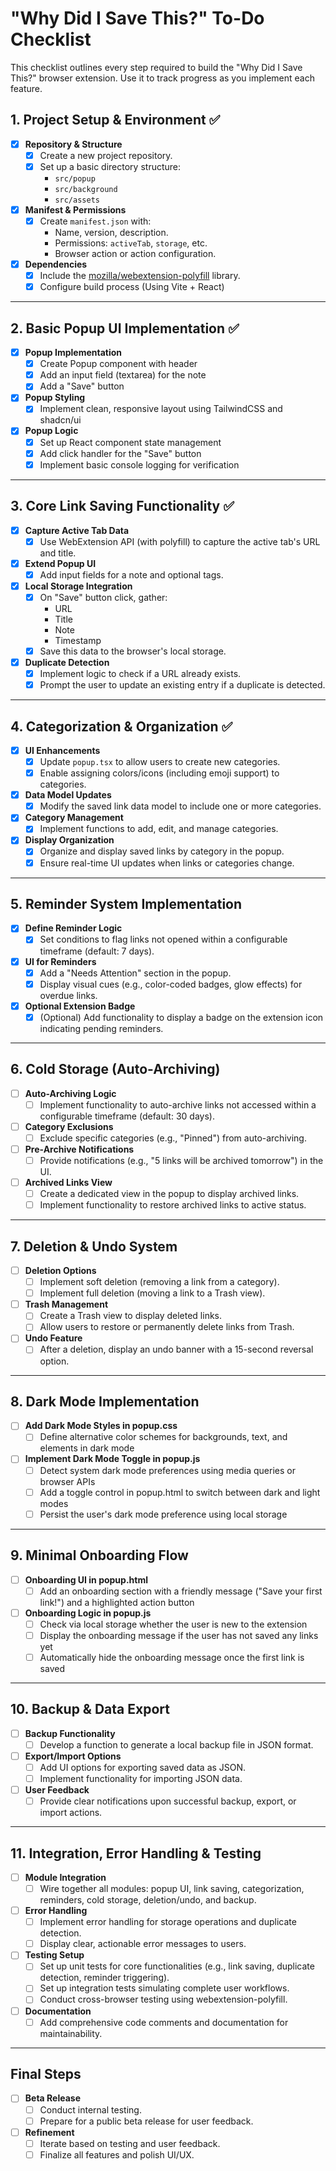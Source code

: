 # "Why Did I Save This?" To-Do Checklist

This checklist outlines every step required to build the "Why Did I Save This?" browser extension. Use it to track progress as you implement each feature.

## 1. Project Setup & Environment ✅
- [x] **Repository & Structure**
  - [x] Create a new project repository.
  - [x] Set up a basic directory structure:
    - `src/popup`
    - `src/background`
    - `src/assets`
- [x] **Manifest & Permissions**
  - [x] Create `manifest.json` with:
    - Name, version, description.
    - Permissions: `activeTab`, `storage`, etc.
    - Browser action or action configuration.
- [x] **Dependencies**
  - [x] Include the [mozilla/webextension-polyfill](https://github.com/mozilla/webextension-polyfill) library.
  - [x] Configure build process (Using Vite + React)

---

## 2. Basic Popup UI Implementation ✅
- [x] **Popup Implementation**
  - [x] Create Popup component with header
  - [x] Add an input field (textarea) for the note
  - [x] Add a "Save" button
- [x] **Popup Styling**
  - [x] Implement clean, responsive layout using TailwindCSS and shadcn/ui
- [x] **Popup Logic**
  - [x] Set up React component state management
  - [x] Add click handler for the "Save" button
  - [x] Implement basic console logging for verification

---

## 3. Core Link Saving Functionality ✅
- [x] **Capture Active Tab Data**
  - [x] Use WebExtension API (with polyfill) to capture the active tab's URL and title.
- [x] **Extend Popup UI**
  - [x] Add input fields for a note and optional tags.
- [x] **Local Storage Integration**
  - [x] On "Save" button click, gather:
    - URL
    - Title
    - Note
    - Timestamp
  - [x] Save this data to the browser's local storage.
- [x] **Duplicate Detection**
  - [x] Implement logic to check if a URL already exists.
  - [x] Prompt the user to update an existing entry if a duplicate is detected.

---

## 4. Categorization & Organization ✅
- [x] **UI Enhancements**
  - [x] Update `popup.tsx` to allow users to create new categories.
  - [x] Enable assigning colors/icons (including emoji support) to categories.
- [x] **Data Model Updates**
  - [x] Modify the saved link data model to include one or more categories.
- [x] **Category Management**
  - [x] Implement functions to add, edit, and manage categories.
- [x] **Display Organization**
  - [x] Organize and display saved links by category in the popup.
  - [x] Ensure real-time UI updates when links or categories change.

---

## 5. Reminder System Implementation
- [x] **Define Reminder Logic**
  - [x] Set conditions to flag links not opened within a configurable timeframe (default: 7 days).
- [x] **UI for Reminders**
  - [x] Add a "Needs Attention" section in the popup.
  - [x] Display visual cues (e.g., color-coded badges, glow effects) for overdue links.
- [x] **Optional Extension Badge**
  - [x] (Optional) Add functionality to display a badge on the extension icon indicating pending reminders.

---

## 6. Cold Storage (Auto-Archiving)
- [ ] **Auto-Archiving Logic**
  - [ ] Implement functionality to auto-archive links not accessed within a configurable timeframe (default: 30 days).
- [ ] **Category Exclusions**
  - [ ] Exclude specific categories (e.g., "Pinned") from auto-archiving.
- [ ] **Pre-Archive Notifications**
  - [ ] Provide notifications (e.g., "5 links will be archived tomorrow") in the UI.
- [ ] **Archived Links View**
  - [ ] Create a dedicated view in the popup to display archived links.
  - [ ] Implement functionality to restore archived links to active status.

---

## 7. Deletion & Undo System
- [ ] **Deletion Options**
  - [ ] Implement soft deletion (removing a link from a category).
  - [ ] Implement full deletion (moving a link to a Trash view).
- [ ] **Trash Management**
  - [ ] Create a Trash view to display deleted links.
  - [ ] Allow users to restore or permanently delete links from Trash.
- [ ] **Undo Feature**
  - [ ] After a deletion, display an undo banner with a 15-second reversal option.

---

## 8. Dark Mode Implementation
- [ ] **Add Dark Mode Styles in popup.css**
  - [ ] Define alternative color schemes for backgrounds, text, and elements in dark mode
- [ ] **Implement Dark Mode Toggle in popup.js**
  - [ ] Detect system dark mode preferences using media queries or browser APIs
  - [ ] Add a toggle control in popup.html to switch between dark and light modes
  - [ ] Persist the user's dark mode preference using local storage

---

## 9. Minimal Onboarding Flow
- [ ] **Onboarding UI in popup.html**
  - [ ] Add an onboarding section with a friendly message ("Save your first link!") and a highlighted action button
- [ ] **Onboarding Logic in popup.js**
  - [ ] Check via local storage whether the user is new to the extension
  - [ ] Display the onboarding message if the user has not saved any links yet
  - [ ] Automatically hide the onboarding message once the first link is saved

---

## 10. Backup & Data Export
- [ ] **Backup Functionality**
  - [ ] Develop a function to generate a local backup file in JSON format.
- [ ] **Export/Import Options**
  - [ ] Add UI options for exporting saved data as JSON.
  - [ ] Implement functionality for importing JSON data.
- [ ] **User Feedback**
  - [ ] Provide clear notifications upon successful backup, export, or import actions.

---

## 11. Integration, Error Handling & Testing
- [ ] **Module Integration**
  - [ ] Wire together all modules: popup UI, link saving, categorization, reminders, cold storage, deletion/undo, and backup.
- [ ] **Error Handling**
  - [ ] Implement error handling for storage operations and duplicate detection.
  - [ ] Display clear, actionable error messages to users.
- [ ] **Testing Setup**
  - [ ] Set up unit tests for core functionalities (e.g., link saving, duplicate detection, reminder triggering).
  - [ ] Set up integration tests simulating complete user workflows.
  - [ ] Conduct cross-browser testing using webextension-polyfill.
- [ ] **Documentation**
  - [ ] Add comprehensive code comments and documentation for maintainability.

---

## Final Steps
- [ ] **Beta Release**
  - [ ] Conduct internal testing.
  - [ ] Prepare for a public beta release for user feedback.
- [ ] **Refinement**
  - [ ] Iterate based on testing and user feedback.
  - [ ] Finalize all features and polish UI/UX.
